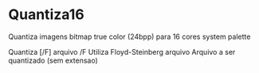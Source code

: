 ﻿# Quantiza16
Quantiza imagens bitmap true color (24bpp) para 16 cores system palette

Quantiza [/F] arquivo
  /F           Utiliza Floyd-Steinberg
  arquivo      Arquivo a ser quantizado (sem extensao)
